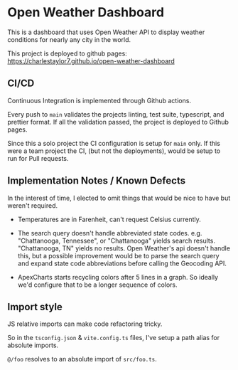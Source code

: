# Open Weather Dashboard

This is a dashboard that uses Open Weather API to display weather conditions for nearly any city in the world.

This project is deployed to github pages: https://charlestaylor7.github.io/open-weather-dashboard


## CI/CD
Continuous Integration is implemented through Github actions.

Every push to `main` validates the projects linting, test suite, typescript, and prettier format.
If all the validation passed, the project is deployed to Github pages.

Since this a solo project the CI configuration is setup for `main` only. 
If this were a team project the CI, (but not the deployments), would be setup to run for Pull requests.

## Implementation Notes / Known Defects

In the interest of time, I elected to omit things that would be nice to have but weren't required.

- Temperatures are in Farenheit, can't request Celsius currently.
- The search query doesn't handle abbreviated state codes.
  e.g.
  "Chattanooga, Tennessee", or "Chattanooga" yields search results.
  "Chattanooga, TN" yields no results.
  Open Weather's api doesn't handle this, but a possible improvement would be to parse the search query and expand state code abbreviations before calling the Geocoding API.

- ApexCharts starts recycling colors after 5 lines in a graph. So ideally we'd configure that to be a longer sequence of colors.


## Import style
JS relative imports can make code refactoring tricky.

So in the `tsconfig.json` & `vite.config.ts` files, I've setup a path alias for absolute imports.

`@/foo` resolves to an absolute import of `src/foo.ts`.
